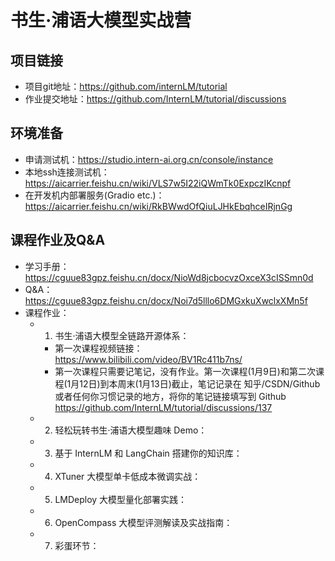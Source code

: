 # 书生·浦语大模型实战营

## 项目链接
- 项目git地址：https://github.com/internLM/tutorial
- 作业提交地址：https://github.com/InternLM/tutorial/discussions

## 环境准备
- 申请测试机：https://studio.intern-ai.org.cn/console/instance
- 本地ssh连接测试机：https://aicarrier.feishu.cn/wiki/VLS7w5I22iQWmTk0ExpczIKcnpf
- 在开发机内部署服务(Gradio etc.)：https://aicarrier.feishu.cn/wiki/RkBWwdOfQiuLJHkEbqhceIRjnGg

## 课程作业及Q&A
- 学习手册：https://cguue83gpz.feishu.cn/docx/NioWd8jcbocvzOxceX3cISSmn0d
- Q&A：https://cguue83gpz.feishu.cn/docx/Noi7d5lllo6DMGxkuXwclxXMn5f
- 课程作业：
  - 1. 书生·浦语大模型全链路开源体系：
    - 第一次课程视频链接：https://www.bilibili.com/video/BV1Rc411b7ns/
    - 第一次课程只需要记笔记，没有作业。第一次课程(1月9日)和第二次课程(1月12日)到本周末(1月13日)截止，笔记记录在 知乎/CSDN/Github 或者任何你习惯记录的地方，将你的笔记链接填写到 Github https://github.com/InternLM/tutorial/discussions/137
  - 2. 轻松玩转书生·浦语大模型趣味 Demo：
  - 3. 基于 InternLM 和 LangChain 搭建你的知识库：
  - 4. XTuner 大模型单卡低成本微调实战：
  - 5. LMDeploy 大模型量化部署实践：
  - 6. OpenCompass 大模型评测解读及实战指南：
  - 7. 彩蛋环节：